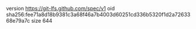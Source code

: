 version https://git-lfs.github.com/spec/v1
oid sha256:fee71a8d18b9381c3a68f46a7b4003d60251cd336b5320f1d2a7263368e79a7c
size 644
